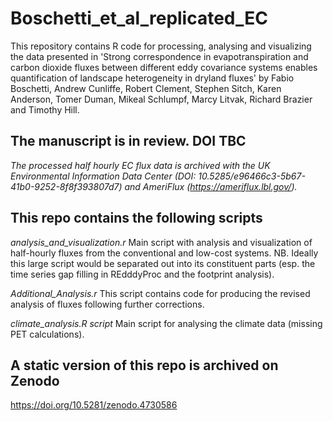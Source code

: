 # Boschetti_et_al_replicated_EC

This repository contains R code for processing, analysing and visualizing the 
data presented in 'Strong correspondence in evapotranspiration and carbon 
dioxide fluxes between different eddy covariance systems enables quantification 
of landscape heterogeneity in dryland fluxes' by Fabio Boschetti, Andrew 
Cunliffe, Robert Clement, Stephen Sitch, Karen Anderson, Tomer Duman, Mikeal 
Schlumpf, Marcy Litvak, Richard Brazier and Timothy Hill.

## The manuscript is in review. DOI TBC

*The processed half hourly EC flux data is archived with the UK Environmental Information Data Center (DOI: 10.5285/e96466c3-5b67-41b0-9252-8f8f393807d7) and AmeriFlux (https://ameriflux.lbl.gov/).*


## This repo contains the following scripts
*analysis_and_visualization.r*
Main script with analysis and visualization of half-hourly fluxes from the 
conventional and low-cost systems. NB. Ideally this large script would be 
separated out into its constituent parts (esp. the time series gap filling in 
REdddyProc and the footprint analysis).

*Additional_Analysis.r*
This script contains code for producing the revised analysis of fluxes following further corrections.

*climate_analysis.R script*
Main script for analysing the climate data (missing PET calculations).


## A static version of this repo is archived on Zenodo
https://doi.org/10.5281/zenodo.4730586

